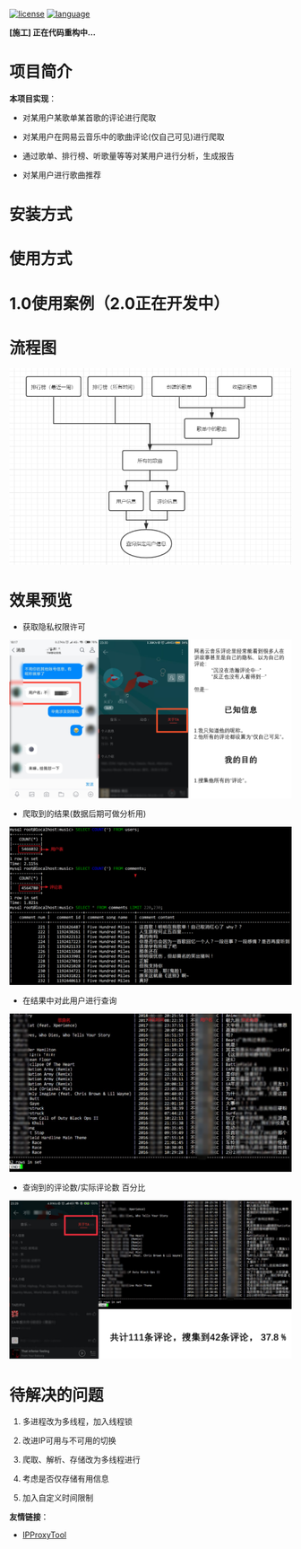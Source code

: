 <a href=""><img src="https://img.shields.io/github/license/mashape/apistatus.svg" alt="license"></a>
<a href=""><img src="https://img.shields.io/badge/language-python-green.svg" alt="language"></a>


**[施工] 正在代码重构中...**

# 项目简介

**本项目实现**：

- 对某用户某歌单某首歌的评论进行爬取

- 对某用户在网易云音乐中的歌曲评论(仅自己可见)进行爬取
- 通过歌单、排行榜、听歌量等等对某用户进行分析，生成报告

- 对某用户进行歌曲推荐

  

# 安装方式



# 使用方式



# 1.0使用案例（2.0正在开发中）



# 流程图

![](image/process.png)

# 效果预览

- 获取隐私权限许可

![](image/permission.png)

- 爬取到的结果(数据后期可做分析用)</center>

![](image/result.png)

- 在结果中对此用户进行查询</center>

![](image/search.png)

- 查询到的评论数/实际评论数 百分比

![](image/persent.png)



# 待解决的问题

1. 多进程改为多线程，加入线程锁

2. 改进IP可用与不可用的切换

3. 爬取、解析、存储改为多线程进行

5. 考虑是否仅存储有用信息

5. 加入自定义时间限制

   

**友情链接**：

- [IPProxyTool](<https://github.com/awolfly9/IPProxyTool>)
